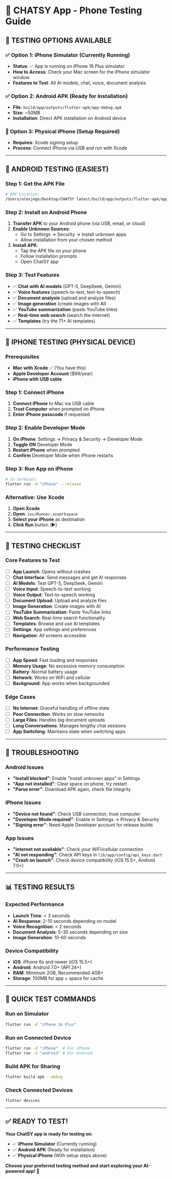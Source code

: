 # 📱 CHATSY App - Phone Testing Guide

## 🎯 **TESTING OPTIONS AVAILABLE**

### **✅ Option 1: iPhone Simulator (Currently Running)**
- **Status**: ✅ App is running on iPhone 16 Plus simulator
- **How to Access**: Check your Mac screen for the iPhone simulator window
- **Features to Test**: All AI models, chat, voice, document analysis

### **✅ Option 2: Android APK (Ready for Installation)**
- **File**: `build/app/outputs/flutter-apk/app-debug.apk`
- **Size**: ~50MB
- **Installation**: Direct APK installation on Android device

### **📱 Option 3: Physical iPhone (Setup Required)**
- **Requires**: Xcode signing setup
- **Process**: Connect iPhone via USB and run with Xcode

---

## 📱 **ANDROID TESTING (EASIEST)**

### **Step 1: Get the APK File**
```bash
# APK Location:
/Users/alexjego/Desktop/CHATSY latest/build/app/outputs/flutter-apk/app-debug.apk
```

### **Step 2: Install on Android Phone**
1. **Transfer APK** to your Android phone (via USB, email, or cloud)
2. **Enable Unknown Sources**:
   - Go to Settings → Security → Install unknown apps
   - Allow installation from your chosen method
3. **Install APK**:
   - Tap the APK file on your phone
   - Follow installation prompts
   - Open ChatSY app

### **Step 3: Test Features**
- ✅ **Chat with AI models** (GPT-5, DeepSeek, Gemini)
- ✅ **Voice features** (speech-to-text, text-to-speech)
- ✅ **Document analysis** (upload and analyze files)
- ✅ **Image generation** (create images with AI)
- ✅ **YouTube summarization** (paste YouTube links)
- ✅ **Real-time web search** (search the internet)
- ✅ **Templates** (try the 71+ AI templates)

---

## 🍎 **IPHONE TESTING (PHYSICAL DEVICE)**

### **Prerequisites**
- **Mac with Xcode** ✅ (You have this)
- **Apple Developer Account** ($99/year)
- **iPhone with USB cable**

### **Step 1: Connect iPhone**
1. **Connect iPhone** to Mac via USB cable
2. **Trust Computer** when prompted on iPhone
3. **Enter iPhone passcode** if requested

### **Step 2: Enable Developer Mode**
1. **On iPhone**: Settings → Privacy & Security → Developer Mode
2. **Toggle ON** Developer Mode
3. **Restart iPhone** when prompted
4. **Confirm** Developer Mode when iPhone restarts

### **Step 3: Run App on iPhone**
```bash
# In terminal:
flutter run -d "iPhone" --release
```

### **Alternative: Use Xcode**
1. **Open Xcode**
2. **Open**: `ios/Runner.xcworkspace`
3. **Select your iPhone** as destination
4. **Click Run** button (▶️)

---

## 🧪 **TESTING CHECKLIST**

### **Core Features to Test**
- [ ] **App Launch**: Opens without crashes
- [ ] **Chat Interface**: Send messages and get AI responses
- [ ] **AI Models**: Test GPT-5, DeepSeek, Gemini
- [ ] **Voice Input**: Speech-to-text working
- [ ] **Voice Output**: Text-to-speech working
- [ ] **Document Upload**: Upload and analyze files
- [ ] **Image Generation**: Create images with AI
- [ ] **YouTube Summarization**: Paste YouTube links
- [ ] **Web Search**: Real-time search functionality
- [ ] **Templates**: Browse and use AI templates
- [ ] **Settings**: App settings and preferences
- [ ] **Navigation**: All screens accessible

### **Performance Testing**
- [ ] **App Speed**: Fast loading and responses
- [ ] **Memory Usage**: No excessive memory consumption
- [ ] **Battery**: Normal battery usage
- [ ] **Network**: Works on WiFi and cellular
- [ ] **Background**: App works when backgrounded

### **Edge Cases**
- [ ] **No Internet**: Graceful handling of offline state
- [ ] **Poor Connection**: Works on slow networks
- [ ] **Large Files**: Handles big document uploads
- [ ] **Long Conversations**: Manages lengthy chat sessions
- [ ] **App Switching**: Maintains state when switching apps

---

## 🚨 **TROUBLESHOOTING**

### **Android Issues**
- **"Install blocked"**: Enable "Install unknown apps" in Settings
- **"App not installed"**: Clear space on phone, try restart
- **"Parse error"**: Download APK again, check file integrity

### **iPhone Issues**
- **"Device not found"**: Check USB connection, trust computer
- **"Developer Mode required"**: Enable in Settings → Privacy & Security
- **"Signing error"**: Need Apple Developer account for release builds

### **App Issues**
- **"Internet not available"**: Check your WiFi/cellular connection
- **"AI not responding"**: Check API keys in `lib/app/config/api_keys.dart`
- **"Crash on launch"**: Check device compatibility (iOS 15.5+, Android 7.0+)

---

## 📊 **TESTING RESULTS**

### **Expected Performance**
- **Launch Time**: < 3 seconds
- **AI Response**: 2-10 seconds depending on model
- **Voice Recognition**: < 2 seconds
- **Document Analysis**: 5-30 seconds depending on size
- **Image Generation**: 10-60 seconds

### **Device Compatibility**
- **iOS**: iPhone 6s and newer (iOS 15.5+)
- **Android**: Android 7.0+ (API 24+)
- **RAM**: Minimum 2GB, Recommended 4GB+
- **Storage**: 100MB for app + space for cache

---

## 🎯 **QUICK TEST COMMANDS**

### **Run on Simulator**
```bash
flutter run -d "iPhone 16 Plus"
```

### **Run on Connected Device**
```bash
flutter run -d "iPhone"  # For iPhone
flutter run -d "android" # For Android
```

### **Build APK for Sharing**
```bash
flutter build apk --debug
```

### **Check Connected Devices**
```bash
flutter devices
```

---

## ✅ **READY TO TEST!**

**Your ChatSY app is ready for testing on:**
- ✅ **iPhone Simulator** (Currently running)
- ✅ **Android APK** (Ready for installation)
- ✅ **Physical iPhone** (With setup steps above)

**Choose your preferred testing method and start exploring your AI-powered app! 🚀**


